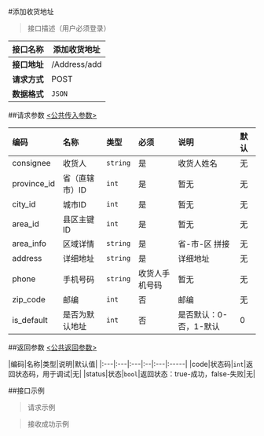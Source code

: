 #添加收货地址

>接口描述（用户必须登录）

| 接口名称 | 添加收货地址|
|----------|--------|
|**接口地址**|/Address/add|
|**请求方式**|POST|
|**数据格式**|<code>JSON</code>|

##请求参数
[<公共传入参数>](../README.md)  

|编码|名称|类型|必须|说明|默认|
|:---|:---|:---|:--|:---|:-----|
|consignee|收货人|<code>string</code>|是|收货人姓名|无|
|province_id|省（直辖市）ID|<code>int</code>|是|暂无|无|
|city_id|城市ID|<code>int</code>|是|暂无|无|
|area_id|县区主键ID|<code>int</code>|是|暂无|无|
|area_info|区域详情|<code>string</code>|是|省-市-区 拼接|无|
|address|详细地址|<code>string</code>|是|详细地址|无|
|phone|手机号码|<code>string</code>|收货人手机号码|暂无|无|
|zip_code|邮编|<code>int</code>|否|邮编|无|
|is_default|是否为默认地址|<code>int</code>|否|是否默认：0-否，1-默认|0|

##返回参数
[<公共返回参数>](../README.md)

|编码|名称|类型|说明|默认值|
|:---|:---|:---|:--|:---|:-----|
|code|状态码|<code>int</code>|返回状态码，用于调试|无|
|status|状态|<code>bool</code>|返回状态：true-成功，false-失败|无|


##接口示例

>请求示例



>接收成功示例
